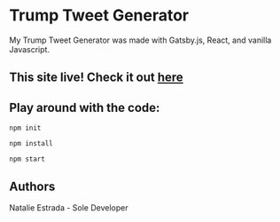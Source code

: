 # Trump Tweet Generator
My Trump Tweet Generator was made with Gatsby.js, React, and vanilla Javascript.

## This site live! Check it out [here](https://loving-pasteur-e6230a.netlify.com/)

## Play around with the code:

````
npm init
````
````
npm install
````
````
npm start 
````



## Authors
Natalie Estrada - Sole Developer
